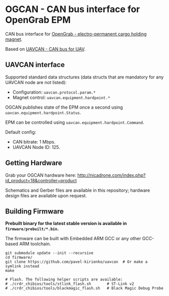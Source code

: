 OGCAN - CAN bus interface for OpenGrab EPM
============

CAN bus interface for [OpenGrab - electro-permanent cargo holding magnet][1].

Based on [UAVCAN - CAN bus for UAV][2].

## UAVCAN interface
Supported standard data structures (data structs that are mandatory for any UAVCAN node are not listed):

- Configuration: `uavcan.protocol.param.*`
- Magnet control: `uavcan.equipment.hardpoint.*`

OGCAN publishes state of the EPM once a second using `uavcan.equipment.hardpoint.Status`.

EPM can be controlled using `uavcan.equipment.hardpoint.Command`.

Default config:

- CAN bitrate: 1 Mbps.
- UAVCAN Node ID: 125.

## Getting Hardware
Grab your OGCAN hardware here: http://nicadrone.com/index.php?id_product=18&controller=product

Schematics and Gerber files are available in this repository; hardware design files are available upon request.

## Building Firmware
**Prebuilt binary for the latest stable version is available in `firmware/prebuilt/*.bin`.**

The firmware can be built with Embedded ARM GCC or any other GCC-based ARM toolchain.

```shell
git submodule update --init --recursive
cd firmware/
git clone https://github.com/pavel-kirienko/uavcan  # Or make a symlink instead
make

# Flash. The following helper scripts are available:
# ./crdr_chibios/tools/stlink_flash.sh       # ST-Link v2
# ./crdr_chibios/tools/blackmagic_flash.sh   # Black Magic Debug Probe
```

[1]: https://code.google.com/p/opengrab/
[2]: http://uavcan.org/
[3]: https://github.com/pavel-kirienko/uavcan/

